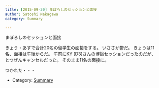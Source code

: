 ```yaml
---
title: [2015-09-30] まぼろしのセッションと面接
author: Satoshi Nakagawa
category: Summary

---
```


まぼろしのセッションと面接

 きょう・あすで合計20名の留学生の面接をする。
いささか鬱だ。
きょうは11名、面接は午後からだ。
午前にKY (D3)さんの博論セッションだったのだが、
とつぜんキャンセルだった。
そのまま11名の面接に。

 つかれた・・・

- Category: [Summary](https://merapano.github.io/categories.html#Summary)

